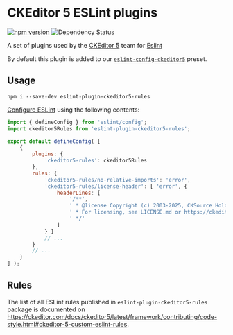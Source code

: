CKEditor 5 ESLint plugins
=========================

[![npm version](https://badge.fury.io/js/eslint-plugin-ckeditor5-rules.svg)](https://www.npmjs.com/package/eslint-plugin-ckeditor5-rules)
![Dependency Status](https://img.shields.io/librariesio/release/npm/eslint-plugin-ckeditor5-rules)

A set of plugins used by the [CKEditor 5](https://ckeditor.com) team for [Eslint](https://eslint.org/)

By default this plugin is added to our [`eslint-config-ckeditor5`](https://www.npmjs.com/package/eslint-config-ckeditor5) preset.

## Usage

```
npm i --save-dev eslint-plugin-ckeditor5-rules
```

[Configure ESLint](https://eslint.org/docs/latest/use/configure/configuration-files#configuration-file) using the following contents:

```js
import { defineConfig } from 'eslint/config';
import ckeditor5Rules from 'eslint-plugin-ckeditor5-rules';

export default defineConfig( [
	{
		plugins: {
			'ckeditor5-rules': ckeditor5Rules
		},
		rules: {
			'ckeditor5-rules/no-relative-imports': 'error',
			'ckeditor5-rules/license-header': [ 'error', {
				headerLines: [
					'/**',
					' * @license Copyright (c) 2003-2025, CKSource Holding sp. z o.o. All rights reserved.',
					' * For licensing, see LICENSE.md or https://ckeditor.com/legal/ckeditor-oss-license',
					' */'
				]
			} ]
			// ...
		}
		// ...
	}
] );
```

## Rules

The list of all ESLint rules published in `eslint-plugin-ckeditor5-rules` package is documented on https://ckeditor.com/docs/ckeditor5/latest/framework/contributing/code-style.html#ckeditor-5-custom-eslint-rules.
